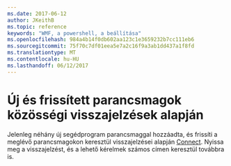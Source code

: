 ```yaml
---
ms.date: 2017-06-12
author: JKeithB
ms.topic: reference
keywords: "WMF, a powershell, a beállítása"
ms.openlocfilehash: 984a4b14f0db602aa123c1e3659232b7cc111eb6
ms.sourcegitcommit: 75f70c7df01eea5e7a2c16f9a3ab1dd437a1f8fd
ms.translationtype: MT
ms.contentlocale: hu-HU
ms.lasthandoff: 06/12/2017
---
```

# <a name="new-and-updated-cmdlets-based-on-community-feedback"></a>Új és frissített parancsmagok közösségi visszajelzések alapján 
Jelenleg néhány új segédprogram parancsmaggal hozzáadta, és frissíti a meglévő parancsmagokon keresztül visszajelzései alapján [Connect](https://connect.microsoft.com/powershell). Nyissa meg a visszajelzést, és a lehető kérelmek számos címen keresztül továbbra is.

